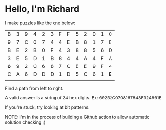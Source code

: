 # Hello, I'm Richard

I make puzzles like the one below:

| | | | | | | | | | | | | |
|-|-|-|-|-|-|-|-|-|-|-|-|-|
|B|3|9|4|2|3|F|F|5|2|0|1|0|
|9|7|C|0|7|4|4|E|B|8|1|7|E|
|B|E|2|B|0|F|4|3|8|8|5|6|D|
|3|E|5|D|1|B|8|4|4|A|4|F|A|
|**6**|9|2|C|6|8|7|C|E|E|9|F|4|
|C|A|6|D|D|D|1|D|5|C|6|1|**E**|
| | | | | | | | | | | | | |

Find a path from left to right. 

A valid answer is a string of 24 hex digits. Ex: 69252C0708167843F324961E

If you're stuck, try looking at bit patterns.

NOTE: I'm in the process of building a Github action to allow automatic solution checking ;)
